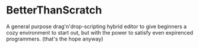 # BetterThanScratch
A general purpose drag'n'drop-scripting hybrid editor to give beginners a cozy environment to start out, but with the power to satisfy even expirenced programmers. (that's the hope anyway)
